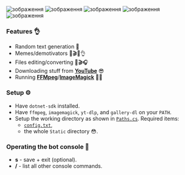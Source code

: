 ![зображення](https://github.com/user-attachments/assets/73e82b1e-352a-464a-8d8b-2a0bf53aa6d3)
![зображення](https://github.com/user-attachments/assets/83456434-bad6-4c97-b206-3e0cbbab99e4)
![зображення](https://github.com/user-attachments/assets/8a8ac549-1988-4b40-a9ef-70da2d49c816)
![зображення](https://github.com/user-attachments/assets/d65c221a-b075-4e6e-8e47-77c66acc045e)
![зображення](https://github.com/user-attachments/assets/4bb1d462-53fd-43eb-a4a0-f7c1ea634a55)

### Features 👌
- Random text generation 💬
- Memes/demotivators 📸🎬😂👌
- Files editing/converting 📸🎬🎧
- Downloading stuff from **[YouTube]** 😎
- Running **[FFMpeg]**/**[ImageMagick]** 🛒🔥

### Setup ⚙️
- Have `dotnet-sdk` installed.
- Have `ffmpeg`, `imagemagick`, `yt-dlp`, and `gallery-dl` on your `PATH`.
- Setup the working directory as shown in [`Paths.cs`](src/Backrooms/Static/Paths.cs). Required items:
  - [`config.txt`](config-example.txt),
  - the whole `Static` directory 😳.

### Operating the bot console 💬
- **s** - save + exit (optional).
- **/** - list all other console commands.

[YouTube]: <https://youtu.be/dQw4w9WgXcQ>
[FFMpeg]: <https://ffmpeg.org/ffmpeg-filters.html>
[ImageMagick]: <https://imagemagick.org/script/command-line-options.php>

